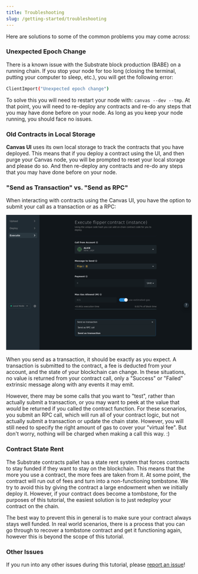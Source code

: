 ```yaml
---
title: Troubleshooting
slug: /getting-started/troubleshooting
---
```


Here are solutions to some of the common problems you may come across:

### Unexpected Epoch Change

There is a known issue with the Substrate block production (BABE) on a running chain. If you stop your node for too long (closing the terminal, putting your computer to sleep, etc.), you will get the following error:

```bash
ClientImport("Unexpected epoch change")
```

To solve this you will need to restart your node with: `canvas --dev --tmp`. At that point, you will
need to re-deploy any contracts and re-do any steps that you may have done before on your node. As
long as you keep your node running, you should face no issues.

### Old Contracts in Local Storage

**Canvas UI** uses its own local storage to track the contracts that you have deployed. This means
that if you deploy a contract using the UI, and then purge your Canvas node, you will be prompted to
reset your local storage and please do so. And then re-deploy any contracts and re-do any steps that
you may have done before on your node.

### "Send as Transaction" vs. "Send as RPC"

When interacting with contracts using the Canvas UI, you have the option to submit your call as a
transaction or as a RPC:

![An image of submitting with transaction or RPC](./assets/send-as.png)

When you send as a transaction, it should be exactly as you expect. A transaction is submitted to
the contract, a fee is deducted from your account, and the state of your blockchain can change. In
these situations, no value is returned from your contract call, only a "Success" or "Failed"
extrinsic message along with any events it may emit.

However, there may be some calls that you want to "test", rather than actually submit a transaction,
or you may want to peek at the value that *would* be returned if you called the contract function.
For these scenarios, you submit an RPC call, which will run all of your contract logic, but not
actually submit a transaction or update the chain state. However, you will still need to specify
the right amount of gas to cover your "virtual fee". But don't worry, nothing will be charged when making a call this way. :)

### Contract State Rent

The Substrate contracts pallet has a state rent system that forces contracts to stay funded if they
want to stay on the blockchain. This means that the more you use a contract, the more fees are taken
from it. At some point, the contract will run out of fees and turn into a non-functioning tombstone.
We try to avoid this by giving the contract a large endowment when we initially deploy it. However,
if your contract does become a tombstone, for the purposes of this tutorial, the easiest solution is
to just redeploy your contract on the chain.

The best way to prevent this in general is to make sure your contract always stays well funded. In
real world scenarios, there is a process that you can go through to recover a tombstone contract and
get it functioning again, however this is beyond the scope of this tutorial.

### Other Issues

If you run into any other issues during this tutorial, please [report an issue](https://github.com/substrate-developer-hub/substrate-contracts-workshop/issues)!
